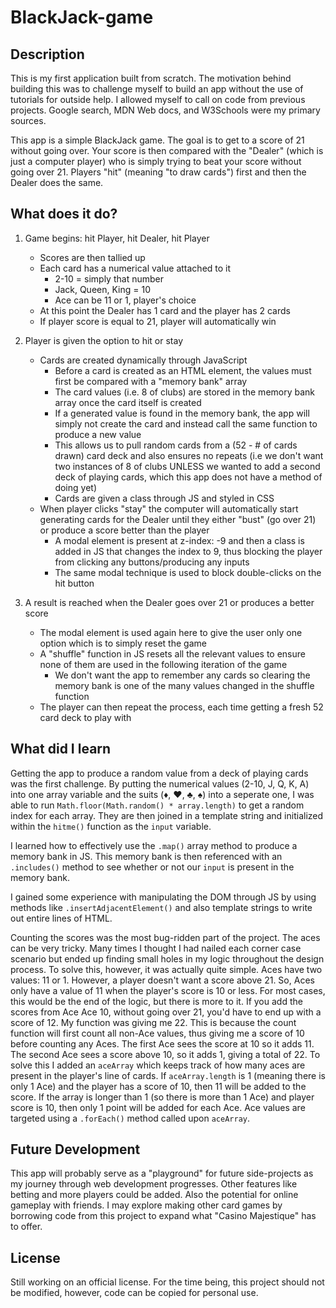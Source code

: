 # BlackJack-game

## Description

This is my first application built from scratch. The motivation behind building this was to challenge myself to build an app without the use of tutorials for outside help. I allowed myself to call on code from previous projects. Google search, MDN Web docs, and W3Schools were my primary sources.

This app is a simple BlackJack game. The goal is to get to a score of 21 without going over. Your score is then compared with the "Dealer" (which is just a computer player) who is simply trying to beat your score without going over 21. Players "hit" (meaning "to draw cards") first and then the Dealer does the same. 

## What does it do?

1. Game begins: hit Player, hit Dealer, hit Player
   - Scores are then tallied up 
   - Each card has a numerical value attached to it
     - 2-10 = simply that number
     - Jack, Queen, King = 10
     - Ace can be 11 or 1, player's choice
   - At this point the Dealer has 1 card and the player has 2 cards
   - If player score is equal to 21, player will automatically win

2. Player is given the option to hit or stay
   - Cards are created dynamically through JavaScript
     - Before a card is created as an HTML element, the values must first be compared with a "memory bank" array
     - The card values (i.e. 8 of clubs) are stored in the memory bank array once the card itself is created
     - If a generated value is found in the memory bank, the app will simply not create the card and instead call the same function to produce a new value
     - This allows us to pull random cards from a (52 - # of cards drawn) card deck and also ensures no repeats (i.e we don't want two instances of 8 of clubs UNLESS we wanted to add a second deck of playing cards, which this app does not have a method of doing yet)
     - Cards are given a class through JS and styled in CSS
   - When player clicks "stay" the computer will automatically start generating cards for the Dealer until they either "bust" (go over 21) or produce a score better than the player
     - A modal element is present at z-index: -9 and then a class is added in JS that changes the index to 9, thus blocking the player from clicking any buttons/producing any inputs
     - The same modal technique is used to block double-clicks on the hit button

3. A result is reached when the Dealer goes over 21 or produces a better score
   - The modal element is used again here to give the user only one option which is to simply reset the game
   - A "shuffle" function in JS resets all the relevant values to ensure none of them are used in the following iteration of the game
     - We don't want the app to remember any cards so clearing the memory bank is one of the many values changed in the shuffle function
   - The player can then repeat the process, each time getting a fresh 52 card deck to play with

## What did I learn

Getting the app to produce a random value from a deck of playing cards was the first challenge. By putting the numerical values (2-10, J, Q, K, A) into one array variable and the suits (♦, ♥, ♣, ♠) into a seperate one, I was able to run `Math.floor(Math.random() * array.length)` to get a random index for each array. They are then joined in a template string and initialized within the `hitme()` function as the `input` variable. 

I learned how to effectively use the `.map()` array method to produce a memory bank in JS. This memory bank is then referenced with an `.includes()` method to see whether or not our `input` is present in the memory bank.

I gained some experience with manipulating the DOM through JS by using methods like `.insertAdjacentElement()` and also template strings to write out entire lines of HTML.

Counting the scores was the most bug-ridden part of the project. The aces can be very tricky. Many times I thought I had nailed each corner case scenario but ended up finding small holes in my logic throughout the design process. To solve this, however, it was actually quite simple. Aces have two values: 11 or 1. However, a player doesn't want a score above 21. So, Aces only have a value of 11 when the player's score is 10 or less. For most cases, this would be the end of the logic, but there is more to it. If you add the scores from Ace Ace 10, without going over 21, you'd have to end up with a score of 12. My function was giving me 22. This is because the count function will first count all non-Ace values, thus giving me a score of 10 before counting any Aces. The first Ace sees the score at 10 so it adds 11. The second Ace sees a score above 10, so it adds 1, giving a total of 22. To solve this I added an `aceArray` which keeps track of how many aces are present in the player's line of cards. If `aceArray.length` is 1 (meaning there is only 1 Ace) and the player has a score of 10, then 11 will be added to the score. If the array is longer than 1 (so there is more than 1 Ace) and player score is 10, then only 1 point will be added for each Ace. Ace values are targeted using a `.forEach()` method called upon `aceArray`.

## Future Development

This app will probably serve as a "playground" for future side-projects as my journey through web development progresses. Other features like betting and more players could be added. Also the potential for online gameplay with friends. I may explore making other card games by borrowing code from this project to expand what "Casino Majestique" has to offer.

## License

Still working on an official license. For the time being, this project should not be modified, however, code can be copied for personal use.
